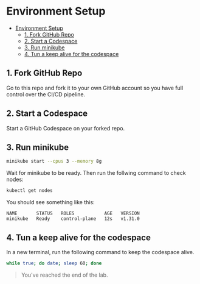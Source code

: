 # Environment Setup

- [Environment Setup](#environment-setup)
  - [1. Fork GitHub Repo](#1-fork-github-repo)
  - [2. Start a Codespace](#2-start-a-codespace)
  - [3. Run minikube](#3-run-minikube)
  - [4. Tun a keep alive for the codespace](#4-tun-a-keep-alive-for-the-codespace)

## 1. Fork GitHub Repo

Go to this repo and fork it to your own GitHub account so you have full control over the CI/CD pipeline.

## 2. Start a Codespace

Start a GitHub Codespace on your forked repo.

## 3. Run minikube

```bash
minikube start --cpus 3 --memory 8g
```
Wait for minikube to be ready. Then run the follwing command to check nodes:

```bash
kubectl get nodes
```

You should see something like this:

```
NAME       STATUS   ROLES           AGE   VERSION
minikube   Ready    control-plane   12s   v1.31.0
```

## 4. Tun a keep alive for the codespace

In a new terminal, run the following command to keep the codespace alive.

```bash
while true; do date; sleep 60; done
```

> You've reached the end of the lab.
